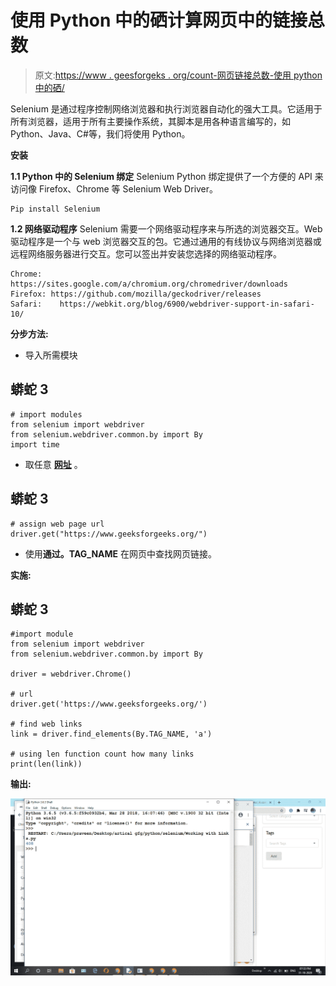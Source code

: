 # 使用 Python 中的硒计算网页中的链接总数

> 原文:[https://www . geesforgeks . org/count-网页链接总数-使用 python 中的硒/](https://www.geeksforgeeks.org/count-total-number-of-links-in-webpage-using-selenium-in-python/)

Selenium 是通过程序控制网络浏览器和执行浏览器自动化的强大工具。它适用于所有浏览器，适用于所有主要操作系统，其脚本是用各种语言编写的，如 Python、Java、C#等，我们将使用 Python。

**安装**

**1.1 Python 中的 Selenium 绑定**
Selenium Python 绑定提供了一个方便的 API 来访问像 Firefox、Chrome 等 Selenium Web Driver。

```
Pip install Selenium 

```

**1.2 网络驱动程序**
Selenium 需要一个网络驱动程序来与所选的浏览器交互。Web 驱动程序是一个与 web 浏览器交互的包。它通过通用的有线协议与网络浏览器或远程网络服务器进行交互。您可以签出并安装您选择的网络驱动程序。

```
Chrome:    https://sites.google.com/a/chromium.org/chromedriver/downloads
Firefox: https://github.com/mozilla/geckodriver/releases
Safari:    https://webkit.org/blog/6900/webdriver-support-in-safari-10/
```

**分步方法:**

*   导入所需模块

## 蟒蛇 3

```
# import modules 
from selenium import webdriver 
from selenium.webdriver.common.by import By 
import time
```

*   取任意 [**网址**](https://www.geeksforgeeks.org/) 。

## 蟒蛇 3

```
# assign web page url 
driver.get("https://www.geeksforgeeks.org/")
```

*   使用**通过。TAG_NAME** 在网页中查找网页链接。

**实施:**

## 蟒蛇 3

```
#import module
from selenium import webdriver
from selenium.webdriver.common.by import By

driver = webdriver.Chrome()

# url
driver.get('https://www.geeksforgeeks.org/')

# find web links
link = driver.find_elements(By.TAG_NAME, 'a')

# using len function count how many links
print(len(link))
```

**输出:**

![](img/577e408e17c78185e9548c4ca2dedd1b.png)